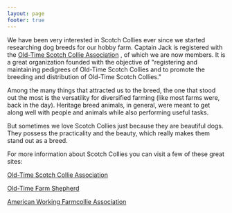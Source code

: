 ```yaml
---
layout: page
footer: true
---
```


We have been very interested in Scotch Collies ever since we started researching dog breeds for our hobby farm.
Captain Jack is registered with the 
[Old-Time Scotch Collie Association](http://www.scotchcollie.org/club/ "Old-Time Scotch Collie Association")
, of which we are now members. It is a great organization founded with the objective of "registering and maintaining pedigrees of Old-Time Scotch Collies and to promote the breeding and distribution of Old-Time Scotch Collies."

Among the many things that attracted us to the breed, the one that stood out the most is the versatility for diversified farming (like most farms were, back in the day). Heritage breed animals, in general, were meant to get along well with people and animals while also performing useful tasks.

But sometimes we love Scotch Collies just because they are beautiful dogs. They possess the practicality and the beauty, which really makes them stand out as a breed.

For more information about Scotch Collies you can visit a few of these great sites:

[Old-Time Scotch Collie Association](http://www.scotchcollie.org/)

[Old-Time Farm Shepherd](http://www.oldtimefarmshepherd.org/)

[American Working Farmcollie Association](http://farmcollie.com/)

